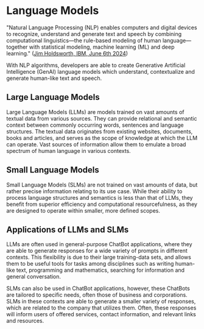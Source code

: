 
# Language Models

"Natural Language Processing (NLP) enables computers and digital devices to recognize, understand and generate text and speech by combining computational linguistics—the rule-based modeling of human language—together with statistical modeling, machine learning (ML) and deep learning." ([Jim Holdsworth, IBM, June 6th 2024](https://www.ibm.com/topics/natural-language-processing))

With NLP algorithms, developers are able to create Generative Artificial Intelligence (GenAI) language models which understand, contextualize and generate human-like text and speech.

## Large Language Models

Large Language Models (LLMs) are models trained on vast amounts of textual data from various sources. They can provide relational and semantic context between commonly occurring words, sentences and language structures. The textual data originates from existing websites, documents, books and articles, and serves as the scope of knowledge at which the LLM can operate. Vast sources of information allow them to emulate a broad spectrum of human language in various contexts.

## Small Language Models

Small Language Models (SLMs) are not trained on vast amounts of data, but rather precise information relating to its use case. While their ability to process language structures and semantics is less than that of LLMs, they benefit from superior efficiency and computational resourcefulness, as they are designed to operate within smaller, more defined scopes.

## Applications of LLMs and SLMs

LLMs are often used in general-purpose ChatBot applications, where they are able to generate responses for a wide variety of prompts in different contexts. This flexibility is due to their large training-data sets, and allows them to be useful tools for tasks among disciplines such as writing human-like text, programming and mathematics, searching for information and general conversation.

SLMs can also be used in ChatBot applications, however, these ChatBots are tailored to specific needs, often those of business and corporations. SLMs in these contexts are able to generate a smaller variety of responses, which are related to the company that utilizes them. Often, these responses will inform users of offered services, contact information, and relevant links and resources.
